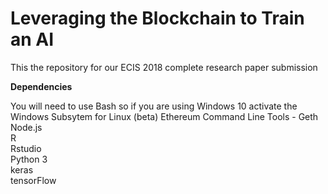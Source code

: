 Leveraging the Blockchain to Train an AI
========================================

This the repository for our ECIS 2018 complete research paper submission



**Dependencies**

You will need to use Bash so if you are using Windows 10 activate the Windows Subsytem for Linux (beta)
Ethereum Command Line Tools - Geth
 Node.js        
R   
Rstudio   
Python 3   
keras   
tensorFlow   

